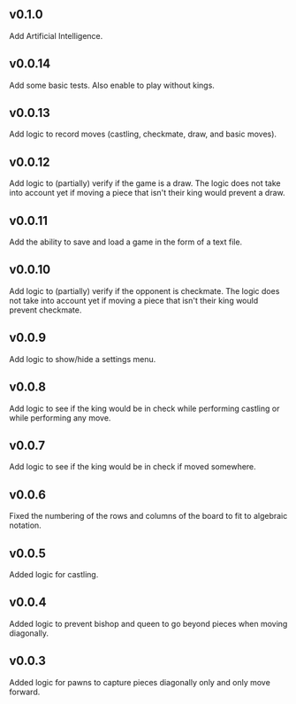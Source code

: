 ## v0.1.0

Add Artificial Intelligence.

## v0.0.14

Add some basic tests. Also enable to play without kings.

## v0.0.13

Add logic to record moves (castling, checkmate, draw, and basic moves).

## v0.0.12

Add logic to (partially) verify if the game is a draw. The logic does not take into account yet if moving a piece that isn't their king would prevent a draw.

## v0.0.11

Add the ability to save and load a game in the form of a text file.

## v0.0.10

Add logic to (partially) verify if the opponent is checkmate. The logic does not take into account yet if moving a piece that isn't their king would prevent checkmate.

## v0.0.9

Add logic to show/hide a settings menu.

## v0.0.8

Add logic to see if the king would be in check while performing castling or while performing any move.

## v0.0.7

Add logic to see if the king would be in check if moved somewhere.

## v0.0.6

Fixed the numbering of the rows and columns of the board to fit to algebraic notation.

## v0.0.5

Added logic for castling.

## v0.0.4

Added logic to prevent bishop and queen to go beyond pieces when moving diagonally.

## v0.0.3

Added logic for pawns to capture pieces diagonally only and only move forward.
